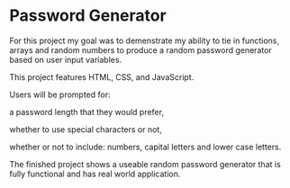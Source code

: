 # Password Generator

For this project my goal was to demenstrate my ability to tie in functions, arrays and random numbers
to produce a random password generator based on user input variables.

This project features HTML, CSS, and JavaScript.

Users will be prompted for:

a password length that they would prefer,

whether to use special characters or not,

whether or not to include: numbers, capital letters and lower case letters.

The finished project shows a useable random password generator that is fully functional and
has real world application.



